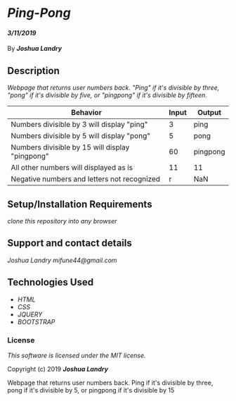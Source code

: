 # _Ping-Pong_

#### _3/11/2019_

 By _**Joshua Landry**_

## Description

_Webpage that returns user numbers back. "Ping" if it's divisible by three, "pong" if it's divisible by five, or "pingpong" if it's divisible by fifteen._ 

| Behavior                                       |  Input | Output    |
 | ---------------------------------------------- | ------ | --------- |
 | Numbers divisible by 3 will display "ping"     | 3      | ping      |
 | Numbers divisible by 5 will display "pong"     | 5      | pong      |
 | Numbers divisible by 15 will display "pingpong"| 60     | pingpong  |
 | All other numbers will displayed as is         | 11     | 11       |
 | Negative numbers and letters not recognized    | r      | NaN       |

## Setup/Installation Requirements

 _clone this repository into any browser_


## Support and contact details

_Joshua Landry mifune44@gmail.com_

## Technologies Used

* _HTML_
* _CSS_
* _JQUERY_
* _BOOTSTRAP_

### License

*This software is licensed under the MIT license.*

Copyright (c) 2019 **_Joshua Landry_**

Webpage that returns user numbers back. Ping if it's divisible by three, pong if it's divisible by 5, or pingpong if it's divisible by 15
